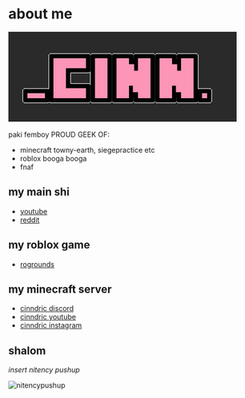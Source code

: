 # about me

![banner](https://github.com/cinn08/bio/blob/main/banner.png)

paki femboy
PROUD GEEK OF:
- minecraft towny-earth, siegepractice etc
- roblox booga booga
- fnaf

## my main shi
- [youtube](https://www.youtube.com/@cinn_08)
- [reddit](https://www.reddit.com/u/cinn08)

## my roblox game
- [rogrounds](https://www.roblox.com/games/11994994061)

## my minecraft server
- [cinndric discord](https://www.discord.gg/eUYcGYDXza)
- [cinndric youtube](https://www.youtube.com/@cinndric)
- [cinndric instagram](https://www.instagram.com/cinndric)

## shalom

*insert nitency pushup*

![nitencypushup](https://github.com/cinn08/bio/blob/main/nitencypushup.gif)
